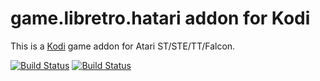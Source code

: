 # game.libretro.hatari addon for Kodi

This is a [Kodi](http://kodi.tv) game addon for Atari ST/STE/TT/Falcon.

[![Build Status](https://travis-ci.org/kodi-game/game.libretro.hatari.svg?branch=master)](https://travis-ci.org/kodi-game/game.libretro.hatari)
[![Build Status](https://ci.appveyor.com/api/projects/status/github/garbear/game.libretro.hatari?svg=true)](https://ci.appveyor.com/project/garbear/game-libretro-hatari)
